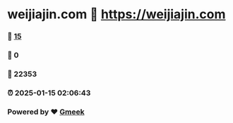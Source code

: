 # weijiajin.com :link: https://weijiajin.com 
### :page_facing_up: [15](https://weijiajin.com/tag.html) 
### :speech_balloon: 0 
### :hibiscus: 22353 
### :alarm_clock: 2025-01-15 02:06:43 
### Powered by :heart: [Gmeek](https://github.com/Meekdai/Gmeek)
